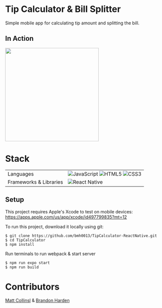 # Tip Calculator & Bill Splitter

Simple mobile app for calculating tip amount and splitting the bill.

## In Action

<img src="https://thumbs.gfycat.com/RegularSatisfiedCollie-size_restricted.gif" width="300">

# Stack

<table>
  <tr>
    <td>Languages</td>
    <td><img alt="JavaScript" src="https://img.shields.io/badge/javascript%20-%23323330.svg?&style=for-the-badge&logo=javascript&logoColor=%23F7DF1E"/> <img alt="HTML5" src="https://img.shields.io/badge/html5%20-%23E34F26.svg?&style=for-the-badge&logo=html5&logoColor=white"/> <img alt="CSS3" src="https://img.shields.io/badge/css3%20-%231572B6.svg?&style=for-the-badge&logo=css3&logoColor=white"/></td>
  </tr>
  <tr>
    <td>Frameworks & Libraries</td>
    <td><img alt="React Native" src="https://img.shields.io/badge/React_Native-20232A?style=for-the-badge&logo=react&logoColor=61DAFB"/>
  </tr>
</table>

## Setup
This project requires Apple's Xcode to test on mobile devices: <br/>
https://apps.apple.com/us/app/xcode/id497799835?mt=12

To run this project, download it locally using git:
```
$ git clone https://github.com/bmh0013/TipCalculator-ReactNative.git
$ cd TipCalculator
$ npm install
```

Run terminals to run webpack & start server
```
$ npm run expo start
$ npm run build
```

# Contributors

[Matt Collinsl](https://github.com/matt-collins087) & [Brandon Harden](https://github.com/bmh0013)
